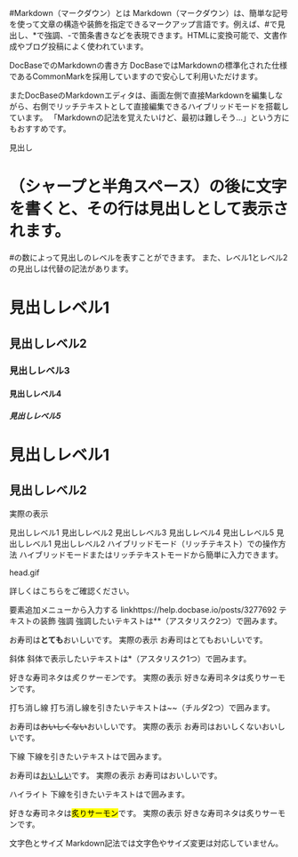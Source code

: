 


#Markdown（マークダウン）とは
Markdown（マークダウン）は、簡単な記号を使って文章の構造や装飾を指定できるマークアップ言語です。例えば、#で見出し、*で強調、-で箇条書きなどを表現できます。HTMLに変換可能で、文書作成やブログ投稿によく使われています。

DocBaseでのMarkdownの書き方
DocBaseではMarkdownの標準化された仕様であるCommonMarkを採用していますので安心して利用いただけます。

またDocBaseのMarkdownエディタは、画面左側で直接Markdownを編集しながら、右側でリッチテキストとして直接編集できるハイブリッドモードを搭載しています。
「Markdownの記法を覚えたいけど、最初は難しそう...」という方にもおすすめです。



見出し
# （シャープと半角スペース）の後に文字を書くと、その行は見出しとして表示されます。
#の数によって見出しのレベルを表すことができます。
また、レベル1とレベル2の見出しは代替の記法があります。

# 見出しレベル1
## 見出しレベル2
### 見出しレベル3
#### 見出しレベル4
##### 見出しレベル5

見出しレベル1
=========

見出しレベル2
---------
実際の表示

見出しレベル1
見出しレベル2
見出しレベル3
見出しレベル4
見出しレベル5
見出しレベル1
見出しレベル2
ハイブリッドモード（リッチテキスト）での操作方法
ハイブリッドモードまたはリッチテキストモードから簡単に入力できます。

head.gif

詳しくはこちらをご確認ください。

要素追加メニューから入力する
linkhttps://help.docbase.io/posts/3277692
テキストの装飾
強調
強調したいテキストは**（アスタリスク2つ）で囲みます。

お寿司は**とても**おいしいです。
実際の表示
お寿司はとてもおいしいです。

斜体
斜体で表示したいテキストは*（アスタリスク1つ）で囲みます。

好きな寿司ネタは*炙りサーモン*です。
実際の表示
好きな寿司ネタは炙りサーモンです。

打ち消し線
打ち消し線を引きたいテキストは~~（チルダ2つ）で囲みます。

お寿司は~~おいしくない~~おいしいです。
実際の表示
お寿司はおいしくないおいしいです。

下線
下線を引きたいテキストは<u></u>で囲みます。

お寿司は<u>おいしい</u>です。
実際の表示
お寿司はおいしいです。

ハイライト
下線を引きたいテキストは<mark></mark>で囲みます。

好きな寿司ネタは<mark>炙りサーモン</mark>です。
実際の表示
好きな寿司ネタは炙りサーモンです。

文字色とサイズ
Markdown記法では文字色やサイズ変更は対応していません。